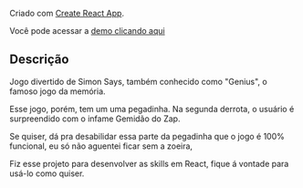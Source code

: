Criado com [Create React App](https://github.com/facebook/create-react-app).

Você pode acessar a [demo clicando aqui](https://edgarfroes.github.io/simon-says/)

## Descrição

Jogo divertido de Simon Says, também conhecido como "Genius", o famoso jogo da memória.

Esse jogo, porém, tem um uma pegadinha. Na segunda derrota, o usuário é surpreendido com o infame Gemidão do Zap.

Se quiser, dá pra desabilidar essa parte da pegadinha que o jogo é 100% funcional, eu só não aguentei ficar sem a zoeira,

Fiz esse projeto para desenvolver as skills em React, fique á vontade para usá-lo como quiser.
